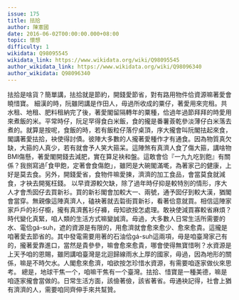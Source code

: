 ```yaml
---
issue: 175
title: 抾拾
author: 陳憲國
date: 2016-06-02T00:00:00.000+08:00
topic: 懷想
difficulty: 1
wikidata: Q98095545
wikidata_link: https://www.wikidata.org/wiki/Q98095545
author_wikidata_link: https://www.wikidata.org/wiki/Q98096340
author_wikidata: Q98096340
---
```

抾拾是啥貨？簡單講，抾拾就是節約，開錢愛節省，對有路用物件佮資源嘛著愛會曉惜寶。
細漢的時，阮雖罔講是作田人，毋過所收成的粟仔，著愛用來完租。共水租、地租、肥料租納完了後，著愛閣留隔轉年的粟種，佮過年過節拜拜的時愛用來煮飯的米。平常時仔，阮足罕得食白米飯，食的攏是番薯薟乾參淡薄仔白米落去煮的。就算是按呢，食飯的時，若有飯粒仔落佇桌頂，序大攏會叫阮閣抾起來食，閣講著愛抾拾，袂使得討債。彼陣大多數的人攏著愛種作才有通食。因為物質真欠缺，大箍的人真少，若有就會予人笑大箍呆。這陣煞有真濟人食了傷大箍，講啥物BMI傷懸，著愛閣開錢去減肥，實在算足袂和盤。這敢會佮『一九九吃到飽』有關係？我捌寫過｢食甲飽，定著會食傷飽｣，雖罔是大碗閣滿墘，為著家己的健康，上好是莫去食。另外，開錢愛省，食物件嘛愛揀，濟濟的加工食品，會當莫食就減食，才袂去開冤枉錢。
以早資源較欠缺，除了過年時仔抑是較特別的情形，序大人才會𤆬囡仔去買新衫。買的新衫閣會加較大一、兩號，通予囡仔到較大漢，猶閣會當穿。無親像這陣真濟人，磕袂著就去硩街買新衫，看著佮意就買。相信這陣家家戶戶的衫仔櫥，攏有真濟舊衫仔褲，毋知欲按怎處理。敢袂使減買寡較省麻煩？
時代變化真緊，咱人類的生活方式嘛變誠濟。毋過，大多數人日常生活所需要的水、電佮gá-suh，遮的資源是有限的，用愈濟就會愈來愈少、愈來愈貴。這攏是咱著愛去節省的。其中發電需要用著的石油佮gá-suh這兩項，毋是咱臺灣家己有的，攏著愛靠進口，當然是貴參參，嘛會愈來愈貴，哪會使得無寶惜咧？水資源是上天予咱的恩賜，雖罔講咱臺灣是北迴歸線雨水上厚的國家，毋過，因為地形的關係，嘛是不時欠水。人閣愈來愈濟，咱欲按怎珍惜水資源，有需要咱逐家做伙來思考。
總是，地球干焦一个，咱嘛干焦有一个臺灣。抾拾、惜寶是一種美德，嘛是咱逐家攏會當做的。日常生活方面，該儉著儉，該省著省。毋通袂記得，社會上猶有濟濟的人，需要咱同齊伸手來共幫贊。